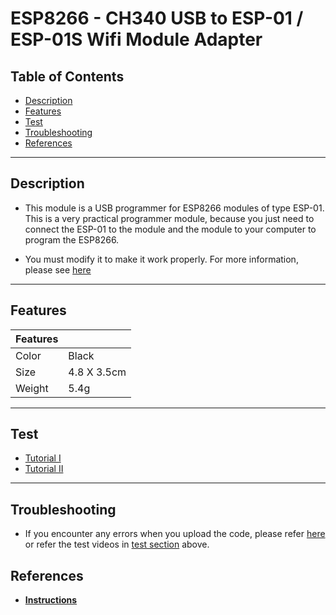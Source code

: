 # ESP8266 - CH340 USB to ESP-01 / ESP-01S Wifi Module Adapter

## Table of Contents

-   [Description](#description)
-   [Features](#features)
-   [Test](#test)
-   [Troubleshooting](#troubleshooting)
-   [References](#references)

---

## Description

-   This module is a USB programmer for ESP8266 modules of type ESP-01. This is a very practical programmer module, because you just need to connect the ESP-01 to the module and the module to your computer to program the ESP8266.

-   You must modify it to make it work properly. For more information, please see [here]()

---

## Features

| Features |             |
| -------- | ----------- |
| Color    | Black       |
| Size     | 4.8 X 3.5cm |
| Weight   | 5.4g        |

---

## Test

-   [Tutorial I](https://youtu.be/PSczkB4wYec)
-   [Tutorial II](https://www.youtube.com/watch?v=6uaIWZCRSz8)

---

## Troubleshooting

-   If you encounter any errors when you upload the code, please refer [here](https://makeradvisor.com/esp8266-esp-01-usb-serial-programmer/) or refer the test videos in [test section](#test) above.

## References

-   **[Instructions](https://bit.ly/ES0201-ESP01-Adapter)**
